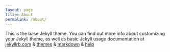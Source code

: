 ```yaml
---
layout: page
title: About
permalink: /about/
---
```


This is the base Jekyll theme. You can find out more info about customizing your Jekyll theme, as well as basic Jekyll usage documentation at [jekyllrb.com](https://jekyllrb.com/) & [themes](https://pages.github.com/themes/) & [markdown](https://github.com/adam-p/markdown-here/wiki/Markdown-Cheatsheet#headers) & [help](https://help.github.com/articles/files-that-start-with-an-underscore-are-missing/)

